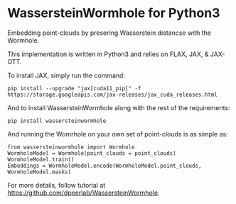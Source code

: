 WassersteinWormhole for Python3
======================

Embedding point-clouds by presering Wasserstein distancse with the Wormhole.

This implementation is written in Python3 and relies on FLAX, JAX, & JAX-OTT.


To install JAX, simply run the command:

    pip install --upgrade "jax[cuda11_pip]" -f https://storage.googleapis.com/jax-releases/jax_cuda_releases.html

And to install WassersteinWormhole along with the rest of the requirements: 

    pip install wassersteinwormhole

And running the Womrhole on your own set of point-clouds is as simple as:
    
    from wassersteinwormhole import Wormhole 
    WormholeModel = Wormhole(point_clouds = point_clouds)
    WormholeModel.train()
    Embeddings = WormholeModel.encode(WormholeModel.point_clouds, WormholeModel.masks)
    
For more details, follow tutorial at https://github.com/dpeerlab/WassersteinWormhole.
    